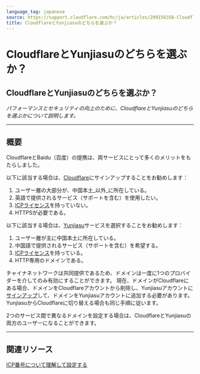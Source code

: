```yaml
---
language_tag: japanese
source: https://support.cloudflare.com/hc/ja/articles/209156358-Cloudflare%E3%81%A8Yunjiasu%E3%81%AE%E3%81%A9%E3%81%A1%E3%82%89%E3%82%92%E9%81%B8%E3%81%B6%E3%81%8B-
title: CloudflareとYunjiasuのどちらを選ぶか？
---
```


# CloudflareとYunjiasuのどちらを選ぶか？

## CloudflareとYunjiasuのどちらを選ぶか？

_パフォーマンスとセキュリティの向上のために、CloudflareとYunjiasuのどちらを選ぶかについて説明します。_

___

## 概要

CloudflareとBaidu（百度）の提携は、両サービスにとって多くのメリットをもたらしました。

以下に該当する場合は、[Cloudflare](https://www.cloudflare.com/plans)にサインアップすることをお勧めします：

1.  ユーザー層の大部分が、中国本土_以外_に所在している。
2.  英語で提供されるサービス（サポートを含む）を使用したい。
3.  [ICPライセンス](https://support.cloudflare.com/hc/en-us/articles/209714777-ICP-FAQ)を持っていない。
4.  HTTPSが必要である。

以下に該当する場合は、[Yunjiasu](http://su.baidu.com/)サービスを選択することをお勧めします：

1.  ユーザー層が主に中国本土に所在している。
2.  中国語で提供されるサービス（サポートを含む）を希望する。
3.  [ICPライセンス](https://support.cloudflare.com/hc/en-us/articles/209714777-ICP-FAQ)を持っている。
4.  HTTP専用のドメインである。

チャイナネットワークは共同提供であるため、ドメインは一度に1つのプロバイダーを介してのみ有効にすることができます。 現在、ドメインがCloudflareにある場合、ドメインをCloudflareアカウントから削除し、Yunjiasuアカウントに[サインアップ](http://su.baidu.com/)して、ドメインをYunjiasuアカウントに追加する必要があります。YunjiasuからCloudflareに切り替える場合も同じ手順に従います。

2つのサービス間で異なるドメインを設定する場合は、CloudflareとYunjiasuの両方のユーザーになることができます。

___

## 関連リソース

[ICP番号について理解して設定する](https://support.cloudflare.com/hc/articles/209714777)

